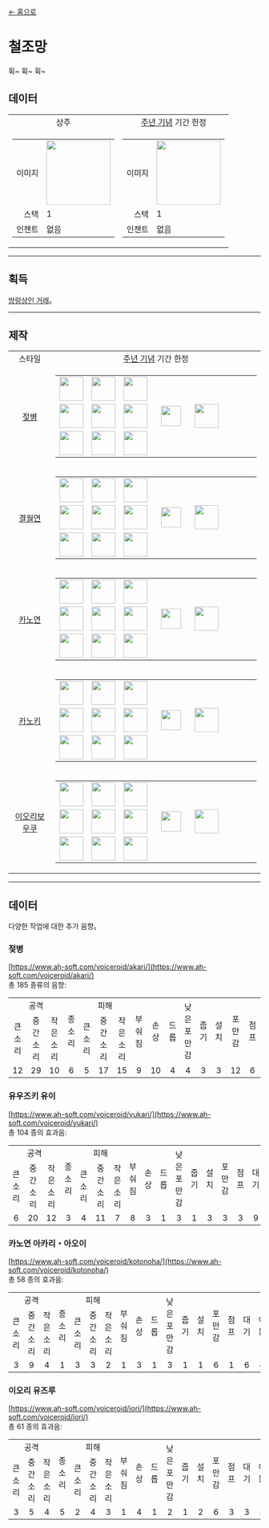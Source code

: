 [← 홈으로](../)
# 철조망
휙~ 휙~ 휙~

## 데이터
<table>
    <tr>
        <td align="center">상주</td>
        <td align="center"><a href="../feature/anniversary.md">주년 기념</a> 기간 한정</td>
    </tr>
    <tr>
        <td>
            <table>
                <tr><td align="end">이미지</td><td><img src="https://i.imgur.com/V0CIsFZ.png" width="128"/></td></tr>
                <tr><td align="end">스택</td><td>1</td></tr>
                <tr><td align="end">인챈트</td><td>없음</td></tr>
            </table>
        </td>
        <td>
            <table>
                <tr><td align="end">이미지</td><td><img src="https://i.imgur.com/GcZe1DG.png" width="128"/></td></tr>
                <tr><td align="end">스택</td><td>1</td></tr>
                <tr><td align="end">인챈트</td><td>없음</td></tr>
            </table>
        </td>
    </tr>
</table>

---

## 획득
[방랑상인 거래](../feature/enhanced_wandering_trader.md)。

---

## 제작
<table>
    <tr>
        <td align="center">스타일</td>
        <td align="center"><a href="../feature/anniversary.md">주년 기념</a> 기간 한정</td>
    </tr>
    <tr>
        <td align="center"><a href="#젖병">젖병</a></td>
        <td>
            <table>
                <tr><td><img src="https://i.imgur.com/For9m4S.png" width="48"/></td><td><img src="https://i.imgur.com/Nz7hGwj.png" width="48"/></td><td><img src="https://i.imgur.com/For9m4S.png" width="48"/></td><td colspan="3"></td></tr>
                <tr><td><img src="https://i.imgur.com/Nz7hGwj.png" width="48"/></td><td><img src="https://i.imgur.com/wl43BjZ.png" width="48"/></td><td><img src="https://i.imgur.com/Nz7hGwj.png" width="48"/></td><td width="70" align="center"><img src="https://i.imgur.com/VE0KqIE.png" width="40"/></td><td><img src="https://i.imgur.com/GcZe1DG.png" width="48"/></td><td width="70"></td></tr>
                <tr><td><img src="https://i.imgur.com/For9m4S.png" width="48"/></td><td><img src="https://i.imgur.com/Nz7hGwj.png" width="48"/></td><td><img src="https://i.imgur.com/For9m4S.png" width="48"/></td><td colspan="3"></td></tr>
            </table>
        </td>
    </tr>
    <tr>
        <td align="center"><a href="#결월연">결월연</a></td>
        <td>
            <table>
                <tr><td><img src="https://i.imgur.com/oy4arVO.png" width="48"/></td><td><img src="https://i.imgur.com/Nz7hGwj.png" width="48"/></td><td><img src="https://i.imgur.com/oy4arVO.png" width="48"/></td><td colspan="3"></td></tr>
                <tr><td><img src="https://i.imgur.com/Nz7hGwj.png" width="48"/></td><td><img src="https://i.imgur.com/wl43BjZ.png" width="48"/></td><td><img src="https://i.imgur.com/Nz7hGwj.png" width="48"/></td><td width="70" align="center"><img src="https://i.imgur.com/VE0KqIE.png" width="40"/></td><td><img src="https://i.imgur.com/GcZe1DG.png" width="48"/></td><td width="70"></td></tr>
                <tr><td><img src="https://i.imgur.com/oy4arVO.png" width="48"/></td><td><img src="https://i.imgur.com/Nz7hGwj.png" width="48"/></td><td><img src="https://i.imgur.com/oy4arVO.png" width="48"/></td><td colspan="3"></td></tr>
            </table>
        </td>
    </tr>
    <tr>
        <td align="center"><a href="#카노연">카노연</a></td>
        <td>
            <table>
                <tr><td><img src="https://i.imgur.com/2zBzrvI.png" width="48"/></td><td><img src="https://i.imgur.com/Nz7hGwj.png" width="48"/></td><td><img src="https://i.imgur.com/2zBzrvI.png" width="48"/></td><td colspan="3"></td></tr>
                <tr><td><img src="https://i.imgur.com/Nz7hGwj.png" width="48"/></td><td><img src="https://i.imgur.com/wl43BjZ.png" width="48"/></td><td><img src="https://i.imgur.com/Nz7hGwj.png" width="48"/></td><td width="70" align="center"><img src="https://i.imgur.com/VE0KqIE.png" width="40"/></td><td><img src="https://i.imgur.com/GcZe1DG.png" width="48"/></td><td width="70"></td></tr>
                <tr><td><img src="https://i.imgur.com/2zBzrvI.png" width="48"/></td><td><img src="https://i.imgur.com/Nz7hGwj.png" width="48"/></td><td><img src="https://i.imgur.com/2zBzrvI.png" width="48"/></td><td colspan="3"></td></tr>
            </table>
        </td>
    </tr>
    <tr>
        <td align="center"><a href="#카노키">카노키</a></td>
        <td>
            <table>
                <tr><td><img src="https://i.imgur.com/tdDZdWW.png" width="48"/></td><td><img src="https://i.imgur.com/Nz7hGwj.png" width="48"/></td><td><img src="https://i.imgur.com/tdDZdWW.png" width="48"/></td><td colspan="3"></td></tr>
                <tr><td><img src="https://i.imgur.com/Nz7hGwj.png" width="48"/></td><td><img src="https://i.imgur.com/wl43BjZ.png" width="48"/></td><td><img src="https://i.imgur.com/Nz7hGwj.png" width="48"/></td><td width="70" align="center"><img src="https://i.imgur.com/VE0KqIE.png" width="40"/></td><td><img src="https://i.imgur.com/GcZe1DG.png" width="48"/></td><td width="70"></td></tr>
                <tr><td><img src="https://i.imgur.com/tdDZdWW.png" width="48"/></td><td><img src="https://i.imgur.com/Nz7hGwj.png" width="48"/></td><td><img src="https://i.imgur.com/tdDZdWW.png" width="48"/></td><td colspan="3"></td></tr>
            </table>
        </td>
    </tr>
    <tr>
        <td align="center"><a href="#이오리보우쿠">이오리보우쿠</a></td>
        <td>
            <table>
                <tr><td><img src="https://i.imgur.com/coNUdm3.png" width="48"/></td><td><img src="https://i.imgur.com/Nz7hGwj.png" width="48"/></td><td><img src="https://i.imgur.com/coNUdm3.png" width="48"/></td><td colspan="3"></td></tr>
                <tr><td><img src="https://i.imgur.com/Nz7hGwj.png" width="48"/></td><td><img src="https://i.imgur.com/wl43BjZ.png" width="48"/></td><td><img src="https://i.imgur.com/Nz7hGwj.png" width="48"/></td><td width="70" align="center"><img src="https://i.imgur.com/VE0KqIE.png" width="40"/></td><td><img src="https://i.imgur.com/GcZe1DG.png" width="48"/></td><td width="70"></td></tr>
                <tr><td><img src="https://i.imgur.com/coNUdm3.png" width="48"/></td><td><img src="https://i.imgur.com/Nz7hGwj.png" width="48"/></td><td><img src="https://i.imgur.com/coNUdm3.png" width="48"/></td><td colspan="3"></td></tr>
            </table>
        </td>
    </tr>
</table>

---

## 데이터
다양한 작업에 대한 추가 음향。

### 젖병
[https://www.ah-soft.com/voiceroid/akari/](https://www.ah-soft.com/voiceroid/akari/)  
총 185 종류의 음향:
<table>
    <tr><td align="center" colspan="3">공격</td><td align="center" rowspan="2">종소리</td><td align="center" colspan="3">피해</td><td align="center" rowspan="2">부숴짐</td><td align="center" rowspan="2">손상</td><td align="center" rowspan="2">드롭</td><td align="center" rowspan="2">낮은 포만감</td><td align="center" rowspan="2">줍기</td><td align="center" rowspan="2">설치</td><td align="center" rowspan="2">포만감</td><td align="center" rowspan="2">점프</td><td align="center" rowspan="2">대기</td><td align="center" rowspan="2">이동</td><td align="center" colspan="2">경험치</td></tr>
    <tr><td align="center">큰 소리</td><td align="center">중간 소리</td><td align="center">작은 소리</td><td align="center">큰 소리</td><td align="center">중간 소리</td><td align="center">작은 소리</td><td align="center">실패</td><td align="center">성공</td></tr>
    <tr><td align="center">12</td><td align="center">29</td><td align="center">10</td><td align="center">6</td><td align="center">5</td><td align="center">17</td><td align="center">15</td><td align="center">9</td><td align="center">10</td><td align="center">4</td><td align="center">4</td><td align="center">3</td><td align="center">3</td><td align="center">12</td><td align="center">6</td><td align="center">6</td><td align="center">15</td><td align="center">8</td><td align="center">11</td></tr>
</table>

### 유우즈키 유이
[https://www.ah-soft.com/voiceroid/yukari/](https://www.ah-soft.com/voiceroid/yukari/)  
총 104 종의 효과음: 
<table>
    <tr><td align="center" colspan="3">공격</td><td align="center" rowspan="2">종소리</td><td align="center" colspan="3">피해</td><td align="center" rowspan="2">부숴짐</td><td align="center" rowspan="2">손상</td><td align="center" rowspan="2">드롭</td><td align="center" rowspan="2">낮은 포만감</td><td align="center" rowspan="2">줍기</td><td align="center" rowspan="2">설치</td><td align="center" rowspan="2">포만감</td><td align="center" rowspan="2">점프</td><td align="center" rowspan="2">대기</td><td align="center" rowspan="2">이동</td><td align="center" colspan="2">경험치</td></tr>
    <tr><td align="center">큰 소리</td><td align="center">중간 소리</td><td align="center">작은 소리</td><td align="center">큰 소리</td><td align="center">중간 소리</td><td align="center">작은 소리</td><td align="center">실패</td><td align="center">성공</td></tr>
    <tr><td align="center">6</td><td align="center">20</td><td align="center">12</td><td align="center">3</td><td align="center">4</td><td align="center">11</td><td align="center">7</td><td align="center">8</td><td align="center">3</td><td align="center">1</td><td align="center">3</td><td align="center">1</td><td align="center">3</td><td align="center">3</td><td align="center">3</td><td align="center">9</td><td align="center">3</td><td align="center">2</td><td align="center">2</td></tr>
</table>

### 카노연 아카리・아오이
[https://www.ah-soft.com/voiceroid/kotonoha/](https://www.ah-soft.com/voiceroid/kotonoha/)  
총 58 종의 효과음:
<table>
    <tr><td align="center" colspan="3">공격</td><td align="center" rowspan="2">종소리</td><td align="center" colspan="3">피해</td><td align="center" rowspan="2">부숴짐</td><td align="center" rowspan="2">손상</td><td align="center" rowspan="2">드롭</td><td align="center" rowspan="2">낮은 포만감</td><td align="center" rowspan="2">줍기</td><td align="center" rowspan="2">설치</td><td align="center" rowspan="2">포만감</td><td align="center" rowspan="2">점프</td><td align="center" rowspan="2">대기</td><td align="center" rowspan="2">이동</td><td align="center" colspan="2">경험치</td></tr>
    <tr><td align="center">큰 소리</td><td align="center">중간 소리</td><td align="center">작은 소리</td><td align="center">큰 소리</td><td align="center">중간 소리</td><td align="center">작은 소리</td><td align="center">실패</td><td align="center">성공</td></tr>
    <tr><td align="center">3</td><td align="center">9</td><td align="center">4</td><td align="center">1</td><td align="center">3</td><td align="center">3</td><td align="center">2</td><td align="center">1</td><td align="center">3</td><td align="center">1</td><td align="center">3</td><td align="center">1</td><td align="center">1</td><td align="center">6</td><td align="center">1</td><td align="center">6</td><td align="center">4</td><td align="center">5</td><td align="center">1</td></tr>
</table>

### 이오리 유즈루
[https://www.ah-soft.com/voiceroid/iori/](https://www.ah-soft.com/voiceroid/iori/)  
총 61 종의 효과음:
<table>
    <tr><td align="center" colspan="3">공격</td><td align="center" rowspan="2">종소리</td><td align="center" colspan="3">피해</td><td align="center" rowspan="2">부숴짐</td><td align="center" rowspan="2">손상</td><td align="center" rowspan="2">드롭</td><td align="center" rowspan="2">낮은 포만감</td><td align="center" rowspan="2">줍기</td><td align="center" rowspan="2">설치</td><td align="center" rowspan="2">포만감</td><td align="center" rowspan="2">점프</td><td align="center" rowspan="2">대기</td><td align="center" rowspan="2">이동</td><td align="center" colspan="2">경험치</td></tr>
    <tr><td align="center">큰 소리</td><td align="center">중간 소리</td><td align="center">작은 소리</td><td align="center">큰 소리</td><td align="center">중간 소리</td><td align="center">작은 소리</td><td align="center">실패</td><td align="center">성공</td></tr>
    <tr><td align="center">3</td><td align="center">5</td><td align="center">4</td><td align="center">5</td><td align="center">2</td><td align="center">4</td><td align="center">3</td><td align="center">1</td><td align="center">4</td><td align="center">1</td><td align="center">2</td><td align="center">1</td><td align="center">2</td><td align="center">6</td><td align="center">3</td><td align="center">3</td><td align="center">3</td><td align="center">6</td><td align="center">3</td></tr>
</table>
